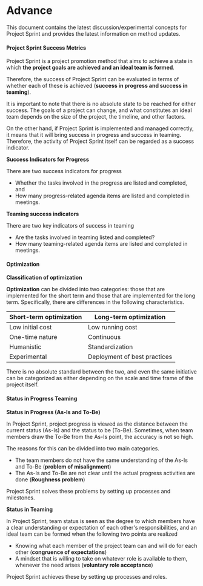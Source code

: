 # Advance

This document contains the latest discussion/experimental concepts for Project Sprint and provides the latest information on method updates.

#### Project Sprint Success Metrics

Project Sprint is a project promotion method that aims to achieve a state in which **the project goals are achieved and an ideal team is formed**.

Therefore, the success of Project Sprint can be evaluated in terms of whether each of these is achieved (**success in progress and success in teaming**).

It is important to note that there is no absolute state to be reached for either success. The goals of a project can change, and what constitutes an ideal team depends on the size of the project, the timeline, and other factors.

On the other hand, if Project Sprint is implemented and managed correctly, it means that it will bring success in progress and success in teaming. Therefore, the activity of Project Sprint itself can be regarded as a success indicator.

**Success Indicators for Progress**

There are two success indicators for progress

* Whether the tasks involved in the progress are listed and completed, and
* How many progress-related agenda items are listed and completed in meetings.

**Teaming success indicators**

There are two key indicators of success in teaming

* Are the tasks involved in teaming listed and completed?
* How many teaming-related agenda items are listed and completed in meetings.

#### Optimization

**Classification of optimization**

**Optimization** can be divided into two categories: those that are implemented for the short term and those that are implemented for the long term. Specifically, there are differences in the following characteristics.

| Short-term optimization | Long-term optimization       |
| ----------------------- | ---------------------------- |
| Low initial cost        | Low running cost             |
| One-time nature         | Continuous                   |
| Humanistic              | Standardization              |
| Experimental            | Deployment of best practices |

There is no absolute standard between the two, and even the same initiative can be categorized as either depending on the scale and time frame of the project itself.

#### Status in Progress Teaming

**Status in Progress (As-Is and To-Be)**

In Project Sprint, project progress is viewed as the distance between the current status (As-Is) and the status to be (To-Be). Sometimes, when team members draw the To-Be from the As-Is point, the accuracy is not so high.

The reasons for this can be divided into two main categories.

* The team members do not have the same understanding of the As-Is and To-Be (**problem of misalignment**)
* The As-Is and To-Be are not clear until the actual progress activities are done (**Roughness problem**)

Project Sprint solves these problems by setting up processes and milestones.

**Status in Teaming**

In Project Sprint, team status is seen as the degree to which members have a clear understanding or expectation of each other's responsibilities, and an ideal team can be formed when the following two points are realized

* Knowing what each member of the project team can and will do for each other (**congruence of expectations**)
* A mindset that is willing to take on whatever role is available to them, whenever the need arises (**voluntary role acceptance**)

Project Sprint achieves these by setting up processes and roles.
